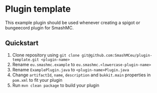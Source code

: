 # Plugin template

This example plugin should be used whenever creating a spigot or bungeecord plugin for SmashMC.

## Quickstart
1. Clone repository using `git clone git@github.com:SmashMCeu/plugin-template.git <plugin-name>`
2. Rename `eu.smashmc.example` to `eu.smashmc.<lowercase-plugin-name>`
3. Rename `ExamplePlugin.java` to `<plugin-name>Plugin.java`
4. Change `artifactId`, `name`, `description` and `bukkit.main` properties in `pom.xml` to fit your plugin
5. Run `mvn clean package` to build your plugin
